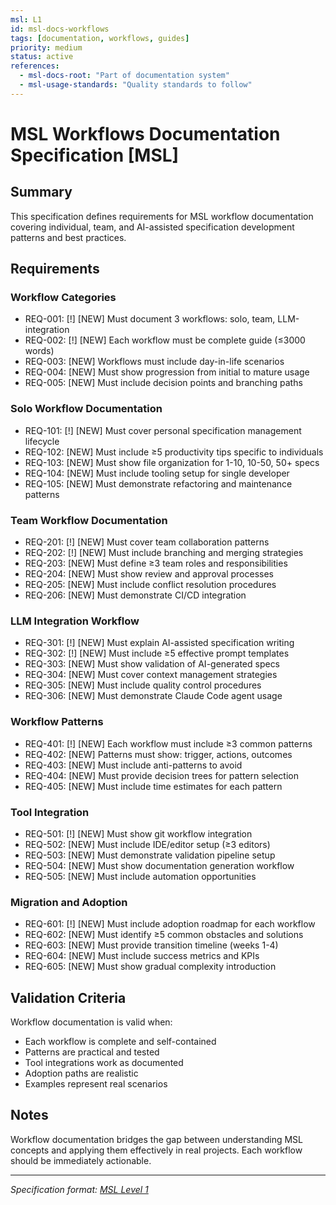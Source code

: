 ```yaml
---
msl: L1
id: msl-docs-workflows
tags: [documentation, workflows, guides]
priority: medium
status: active
references:
  - msl-docs-root: "Part of documentation system"
  - msl-usage-standards: "Quality standards to follow"
---
```


# MSL Workflows Documentation Specification [MSL]

## Summary

This specification defines requirements for MSL workflow documentation covering individual, team, and AI-assisted specification development patterns and best practices.

## Requirements

### Workflow Categories

- REQ-001: [!] [NEW] Must document 3 workflows: solo, team, LLM-integration
- REQ-002: [!] [NEW] Each workflow must be complete guide (≤3000 words)
- REQ-003: [NEW] Workflows must include day-in-life scenarios
- REQ-004: [NEW] Must show progression from initial to mature usage
- REQ-005: [NEW] Must include decision points and branching paths

### Solo Workflow Documentation

- REQ-101: [!] [NEW] Must cover personal specification management lifecycle
- REQ-102: [NEW] Must include ≥5 productivity tips specific to individuals
- REQ-103: [NEW] Must show file organization for 1-10, 10-50, 50+ specs
- REQ-104: [NEW] Must include tooling setup for single developer
- REQ-105: [NEW] Must demonstrate refactoring and maintenance patterns

### Team Workflow Documentation

- REQ-201: [!] [NEW] Must cover team collaboration patterns
- REQ-202: [!] [NEW] Must include branching and merging strategies
- REQ-203: [NEW] Must define ≥3 team roles and responsibilities
- REQ-204: [NEW] Must show review and approval processes
- REQ-205: [NEW] Must include conflict resolution procedures
- REQ-206: [NEW] Must demonstrate CI/CD integration

### LLM Integration Workflow

- REQ-301: [!] [NEW] Must explain AI-assisted specification writing
- REQ-302: [!] [NEW] Must include ≥5 effective prompt templates
- REQ-303: [NEW] Must show validation of AI-generated specs
- REQ-304: [NEW] Must cover context management strategies
- REQ-305: [NEW] Must include quality control procedures
- REQ-306: [NEW] Must demonstrate Claude Code agent usage

### Workflow Patterns

- REQ-401: [!] [NEW] Each workflow must include ≥3 common patterns
- REQ-402: [NEW] Patterns must show: trigger, actions, outcomes
- REQ-403: [NEW] Must include anti-patterns to avoid
- REQ-404: [NEW] Must provide decision trees for pattern selection
- REQ-405: [NEW] Must include time estimates for each pattern

### Tool Integration

- REQ-501: [!] [NEW] Must show git workflow integration
- REQ-502: [NEW] Must include IDE/editor setup (≥3 editors)
- REQ-503: [NEW] Must demonstrate validation pipeline setup
- REQ-504: [NEW] Must show documentation generation workflow
- REQ-505: [NEW] Must include automation opportunities

### Migration and Adoption

- REQ-601: [!] [NEW] Must include adoption roadmap for each workflow
- REQ-602: [NEW] Must identify ≥5 common obstacles and solutions
- REQ-603: [NEW] Must provide transition timeline (weeks 1-4)
- REQ-604: [NEW] Must include success metrics and KPIs
- REQ-605: [NEW] Must show gradual complexity introduction

## Validation Criteria

Workflow documentation is valid when:
- Each workflow is complete and self-contained
- Patterns are practical and tested
- Tool integrations work as documented
- Adoption paths are realistic
- Examples represent real scenarios

## Notes

Workflow documentation bridges the gap between understanding MSL concepts and applying them effectively in real projects. Each workflow should be immediately actionable.

---
*Specification format: [MSL Level 1](https://github.com/chrs-myrs/msl-specification)*